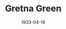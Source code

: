 ---
title: Gretna Green
date: 1933-04-18
opening_date: 1933-04-18
closing_date:
layout: productions
playbill:
Theatre: Theatre Jacksonville
cast:
- Mary Ewing Boyd: Avis Linley
- Roselyn Hightower: Maria Linley
- Gordon McCauley: Thomas Linley
crew:
- Director: Gertrude F. Jacobi
- Costumes: Will Louis
- Staging:
  - Drummond Paul, Jr.
understudies:
orchestra:
---